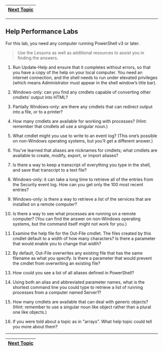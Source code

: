|[Next Topic](/00-Table-of-Contents.md)|
|---|

---

## Help Performance Labs

For this lab, you need any computer running PowerShell v3 or later.
> Use the Lessons as well as additional resources to assist you in finding the answers.

1.  Run Update-Help and ensure that it completes without errors, so that you have a copy of the help on your local computer. You need an internet connection, and the shell needs to run under elevated privileges (which means Administrator must appear in the shell window’s title bar).

2.  Windows-only: can you find any cmdlets capable of converting other cmdlets’ output into HTML?

3.  Partially Windows-only: are there any cmdlets that can redirect output into a file, or to a printer?

4.  How many cmdlets are available for working with processes? (Hint: remember that cmdlets all use a singular noun.)

5.  What cmdlet might you use to write to an event log? (This one’s possible on non-Windows operating systems, but you’ll get a different answer.)

6.  You’ve learned that aliases are nicknames for cmdlets; what cmdlets are available to create, modify, export, or import aliases?

7.  Is there a way to keep a transcript of everything you type in the shell, and save that transcript to a text file?

8.  Windows-only: it can take a long time to retrieve all of the entries from the Security event log. How can you get only the 100 most recent entries?

9.  Windows-only: is there a way to retrieve a list of the services that are installed on a remote computer?

10.  Is there a way to see what processes are running on a remote computer? (You can find the answer on non-Windows operating systems, but the command itself might not work for you.)

11.  Examine the help file for the Out-File cmdlet. The files created by this cmdlet default to a width of how many characters? Is there a parameter that would enable you to change that width?

12.  By default, Out-File overwrites any existing file that has the same filename as what you specify. Is there a parameter that would prevent the cmdlet from overwriting an existing file?

13.  How could you see a list of all aliases defined in PowerShell?

14.  Using both an alias and abbreviated parameter names, what is the shortest command line you could type to retrieve a list of running processes from a computer named Server1?

15.  How many cmdlets are available that can deal with generic objects? (Hint: remember to use a singular noun like object rather than a plural one like objects.)

16.  If you were told about a topic as in "arrays". What help topic could tell you more about them?

---

|[Next Topic](/02_Basics_Of_Powershell/04_Providers.md)|
|---|
